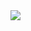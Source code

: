﻿<!DOCTYPE html>
<html>
<head>
    <meta charset="utf-8" />
    <title></title>
</head>
<body>
    <img src="~/images/carHome.PNG" >
</body>
</html>